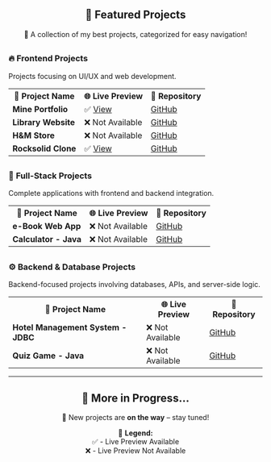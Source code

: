 <div align="center">
  
## 🎯 **Featured Projects**  
🚀 A collection of my best projects, categorized for easy navigation!  
</div>

##
### 🔥 **Frontend Projects**  
Projects focusing on UI/UX and web development.  

<div align="center">

<table>
  <tr>
    <th>🚀 Project Name</th>
    <th>🌐 Live Preview</th>
    <th>📂 Repository</th>
  </tr>
  <tr>
    <td><b>Mine Portfolio</b></td>
    <td>✅ <a href="https://www.manishpatel.com.np/">View</a></td>
    <td><a href="https://github.com/its-maneeshk">GitHub</a></td>
  </tr>
  <tr>
    <td><b>Library Website</b></td>
    <td>❌ Not Available</td>
    <td><a href="https://github.com/its-maneeshk/library-Website.git">GitHub</a></td>
  </tr>
  <tr>
    <td><b>H&M Store</b></td>
    <td>❌ Not Available</td>
    <td><a href="https://github.com/its-maneeshk/HTML-CSS-Django-projects/tree/1af8f5055f95212081fc352667d584533f7ebe3d/H%26M-Store">GitHub</a></td>
  </tr>
  <tr>
    <td><b>Rocksolid Clone</b></td>
    <td>✅ <a href="https://its-maneeshk.github.io/Rocksolid---a-clone-website-project/">View</a></td>
    <td><a href="https://github.com/its-maneeshk">GitHub</a></td>
  </tr>
</table>  

</div>  

##
### 🎯 **Full-Stack Projects**  
Complete applications with frontend and backend integration.  

<div align="center">

<table>
  <tr>
    <th>🚀 Project Name</th>
    <th>🌐 Live Preview</th>
    <th>📂 Repository</th>
  </tr>
  <tr>
    <td><b>e-Book Web App</b></td>
    <td>❌ Not Available</td>
    <td><a href="https://e-book-bcop.onrender.com/">GitHub</a></td>
  </tr>
  <tr>
    <td><b>Calculator - Java</b></td>
    <td>❌ Not Available</td>
    <td><a href="https://github.com/its-maneeshk/CalculatorUsing-Java.git">GitHub</a></td>
  </tr>
</table>  

</div>  

##
### ⚙️ **Backend & Database Projects**  
Backend-focused projects involving databases, APIs, and server-side logic.  

<div align="center">

<table>
  <tr>
    <th>🚀 Project Name</th>
    <th>🌐 Live Preview</th>
    <th>📂 Repository</th>
  </tr>
  <tr>
    <td><b>Hotel Management System - JDBC</b></td>
    <td>❌ Not Available</td>
    <td><a href="https://github.com/its-maneeshk/HotelManagementSystemUsingJDBC.git">GitHub</a></td>
  </tr>
  <tr>
    <td><b>Quiz Game - Java</b></td>
    <td>❌ Not Available</td>
    <td><a href="https://github.com/its-maneeshk/Java.git">GitHub</a></td>
  </tr>
</table>  

</div>  


---


<div align="center">

## 🚧 **More in Progress...**  
🚀 New projects are **on the way** – stay tuned!  

📌 **Legend:**  
✅ - Live Preview Available  
❌ - Live Preview Not Available  

</div>  
